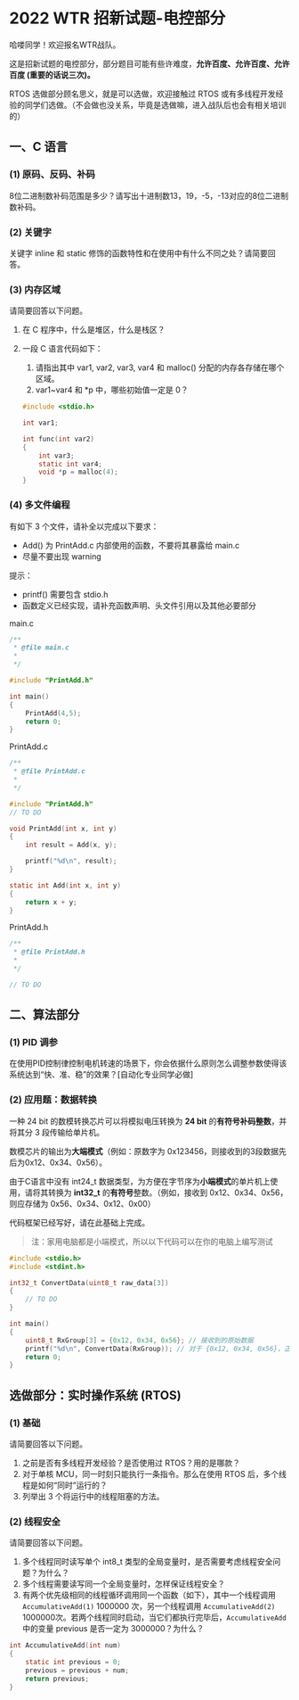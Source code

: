 # 2022 WTR 招新试题-电控部分

哈喽同学！欢迎报名WTR战队。

这是招新试题的电控部分，部分题目可能有些许难度，**允许百度、允许百度、允许百度 (重要的话说三次)。**

RTOS 选做部分顾名思义，就是可以选做，欢迎接触过 RTOS 或有多线程开发经验的同学们选做。（不会做也没关系，毕竟是选做嘛，进入战队后也会有相关培训的）

## 一、C 语言

### (1) 原码、反码、补码

8位二进制数补码范围是多少？请写出十进制数13，19，-5，-13对应的8位二进制数补码。

### (2) 关键字

关键字 inline 和 static 修饰的函数特性和在使用中有什么不同之处？请简要回答。

### (3) 内存区域

请简要回答以下问题。

1. 在 C 程序中，什么是堆区，什么是栈区？
2. 一段 C 语言代码如下：

   1. 请指出其中 var1, var2, var3, var4 和 malloc() 分配的内存各存储在哪个区域。
   2. var1~var4 和 *p 中，哪些初始值一定是 0？

   ```c
   #include <stdio.h>

   int var1;

   int func(int var2)
   {
       int var3;
       static int var4;
       void *p = malloc(4);
   }
   ```

### (4) 多文件编程

有如下 3 个文件，请补全以完成以下要求：

- Add() 为 PrintAdd.c 内部使用的函数，不要将其暴露给 main.c
- 尽量不要出现 warning

提示：

- printf() 需要包含 stdio.h
- 函数定义已经实现，请补充函数声明、头文件引用以及其他必要部分

main.c

```c
/**
 * @file main.c
 * 
 */

#include "PrintAdd.h"

int main()
{
    PrintAdd(4,5);
    return 0;
}

```

PrintAdd.c

```c
/**
 * @file PrintAdd.c
 * 
 */

#include "PrintAdd.h"
// TO DO

void PrintAdd(int x, int y)
{
    int result = Add(x, y);

    printf("%d\n", result);
}

static int Add(int x, int y)
{
    return x + y;
}

```

PrintAdd.h

```c
/**
 * @file PrintAdd.h
 * 
 */

// TO DO

```

## 二、算法部分

### (1) PID 调参

在使用PID控制律控制电机转速的场景下，你会依据什么原则怎么调整参数使得该系统达到“快、准、稳”的效果？[自动化专业同学必做]

### (2) 应用题：数据转换

一种 24 bit 的数模转换芯片可以将模拟电压转换为 **24 bit** 的**有符号补码整数**，并将其分 3 段传输给单片机。

数模芯片的输出为**大端模式**（例如：原数字为 0x123456，则接收到的3段数据先后为0x12、0x34、0x56）。

由于C语言中没有 int24_t 数据类型，为方便在字节序为**小端模式**的单片机上使用，请将其转换为 **int32_t** 的**有符号**整数。（例如，接收到 0x12、0x34、0x56，则应存储为 0x56、0x34、0x12、0x00）

代码框架已经写好，请在此基础上完成。

> 注：家用电脑都是小端模式，所以以下代码可以在你的电脑上编写测试

```c
#include <stdio.h>
#include <stdint.h>

int32_t ConvertData(uint8_t raw_data[3])
{
    // TO DO
}

int main()
{
    uint8_t RxGroup[3] = {0x12, 0x34, 0x56}; // 接收到的原始数据
    printf("%d\n", ConvertData(RxGroup)); // 对于 {0x12, 0x34, 0x56}，正确结果应为 1193046
    return 0;
}

```

## 选做部分：实时操作系统 (RTOS)

### (1) 基础

请简要回答以下问题。

1. 之前是否有多线程开发经验？是否使用过 RTOS？用的是哪款？
2. 对于单核 MCU，同一时刻只能执行一条指令。那么在使用 RTOS 后，多个线程是如何“同时”运行的？
3. 列举出 3 个将运行中的线程阻塞的方法。

### (2) 线程安全

请简要回答以下问题。

1. 多个线程同时读写单个 int8_t 类型的全局变量时，是否需要考虑线程安全问题？为什么？
2. 多个线程需要读写同一个全局变量时，怎样保证线程安全？
3. 有两个优先级相同的线程循环调用同一个函数（如下），其中一个线程调用 `AccumulativeAdd(1)` 1000000 次，另一个线程调用 `AccumulativeAdd(2)` 1000000次。若两个线程同时启动，当它们都执行完毕后，`AccumulativeAdd` 中的变量 previous 是否一定为 3000000？为什么？

```c
int AccumulativeAdd(int num)
{
    static int previous = 0;
    previous = previous + num;
    return previous;
}
```
